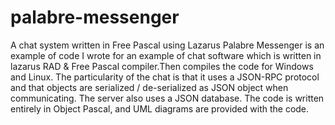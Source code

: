 # palabre-messenger

A chat system written in Free Pascal using Lazarus
Palabre Messenger is an example of code I wrote for an example of chat software which is written in lazarus RAD & Free Pascal compiler.Then compiles the code for Windows and Linux.
The particularity of the chat is that it uses a JSON-RPC protocol and that objects are serialized / de-serialized as JSON object when communicating.
The server also uses a JSON database. The code is written entirely in Object Pascal, and UML diagrams are provided with the code.

